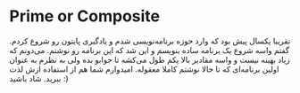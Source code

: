 # Prime or Composite
تقریبا یکسال پیش بود که وارد حوزه برنامه‌نویسی شدم و یادگیری پایتون رو شروع کردم. گفتم واسه شروع یک برنامه ساده بنویسم و این شد که این برنامه رو نوشتم.
می‌دونم که زیاد بهینه نیست و واسه مقادیر بالا یکم طول می‌کشه تا جوابو بده ولی به نظرم به عنوان اولین برنامه‌ای که تا حالا نوشتم کاملا معقوله.
امیدوارم شما هم از استفاده ازش لذت ببرید.
شاد باشید :)
